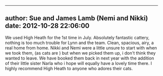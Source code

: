 
---
author: Sue and James Lamb (Nemi and Nikki)
date: 2012-10-28 22:06:00
---
We used High Heath for the 1st time in July. Absolutely fantastic cattery, nothing is too much trouble for Lynn and the team. Clean, spacious, airy, a real home from home. Nikki and Nemi were a little unsure to start with when we took them, (as cats are ) but when we picked them up, i don't think they wanted to leave. We have booked them back in next year with the addition of their little sister Narla who i hope will equally have a lovely time there. I highly recommend High Heath to anyone who adores their cats.

